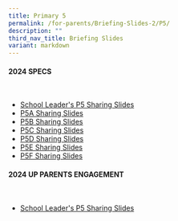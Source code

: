 ```yaml
---
title: Primary 5
permalink: /for-parents/Briefing-Slides-2/P5/
description: ""
third_nav_title: Briefing Slides
variant: markdown
---
```

#### **2024 SPECS**
<br>

* [School Leader's P5 Sharing Slides](/files/School_Leader_s_P5_Sharing_Slides.pdf)
* [P5A Sharing Slides](/files/P5A_Sharing_Slides.pdf)
* [P5B Sharing Slides](/files/P5B_Sharing_Slides.pdf)
* [P5C Sharing Slides](/files/P5C_Sharing_Slides.pdf)
* [P5D Sharing Slides](/files/P5D_Sharing_Slides.pdf)
* [P5E Sharing Slides](/files/P5E_Sharing_Slides.pdf)
* [P5F Sharing Slides](/files/P5F_Sharing_Slides.pdf)



#### **2024 UP PARENTS ENGAGEMENT**
<br>

* [School Leader's P5 Sharing Slides](/files/School_Leader_s_P5_Sharing_Slides.pdf)